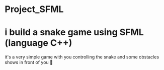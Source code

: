 # Project_SFML


# i build a snake game using SFML (language C++) 


it's a very simple game with you controlling the snake and some obstacles shows in front of you 🤣 
